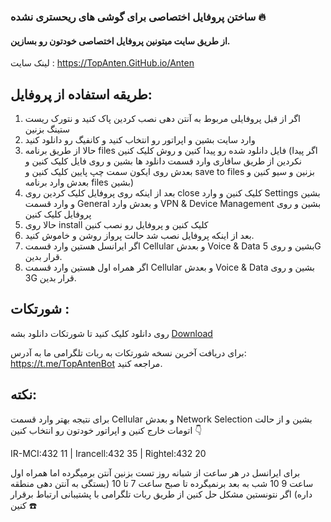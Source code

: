 ### ساختن پروفایل اختصاصی برای گوشی های ریحستری نشده 🔥
#### از طریق سایت میتونین پروفایل اختصاصی خودتون رو بسازین.
لینک سایت : https://TopAnten.GitHub.io/Anten
## طریقه استفاده از پروفایل:
1. اگر از قبل پروفایلی مربوط به آنتن دهی نصب کردین پاک کنید و نتورک ریست ستینگ بزنین
2. وارد سایت بشین و اپراتور رو انتخاب کنید و کانفیگ رو دانلود کنید
3. حالا از طریق برنامه files فایل دانلود شده رو پیدا کنین و روش کلیک کنین (اگر پیدا نکردین از طریق سافاری وارد قسمت دانلود ها بشین و روی فایل کلیک کنین و بعدش روی ایکون سمت چپ پایین کلیک کنین و save to files  بزنین و سیو کنین و بعدش وارد برنامه files بشین)
4. بعد از اینکه روی پروفایل کلیک کردین روی close کلیک کنین و وارد Settings بشین و وارد قسمت General و بعدش وارد VPN & Device Management بشین و روی پروفایل کلیک کنین
5. حالا روی install کلیک کنین و پروفایل رو نصب کنین
6. بعد از اینکه پروفایل نصب شد حالت پرواز روشن و خاموش کنید.
7. اگر ایرانسل هستین وارد قسمت Cellular و بعدش Voice & Data بشین و روی 5G قرار بدین.
8. اگر همراه اول هستین وارد قسمت Cellular و بعدش Voice & Data بشین و روی 3G قرار بدین.
## شورتکات : 
روی دانلود کلیک کنید تا شورتکات دانلود بشه [Download](https://google.com)

برای دریافت آخرین نسخه شورتکات به ربات تلگرامی ما به آدرس: https://t.me/TopAntenBot مراجعه کنید.

## نکته:
برای نتیجه بهتر وارد قسمت Cellular و بعدش Network Selection بشین و از حالت اتومات خارج کنین و اپراتور خودتون رو انتخاب کنین 👇

IR-MCI:432 11 | Irancell:432 35 | Rightel:432 20 

برای ایرانسل در هر ساعت از شبانه روز تست بزنین آنتن برمیگرده اما همراه اول ساعت 9 10 شب به بعد برنمیگرده تا صبح ساعت 7 تا 10 (بستگی به آنتن دهی منطقه داره)
اگر نتونستین مشکل حل کنین از طریق ربات تلگرامی با پشتیبانی ارتباط برقرار کنین ☎️
